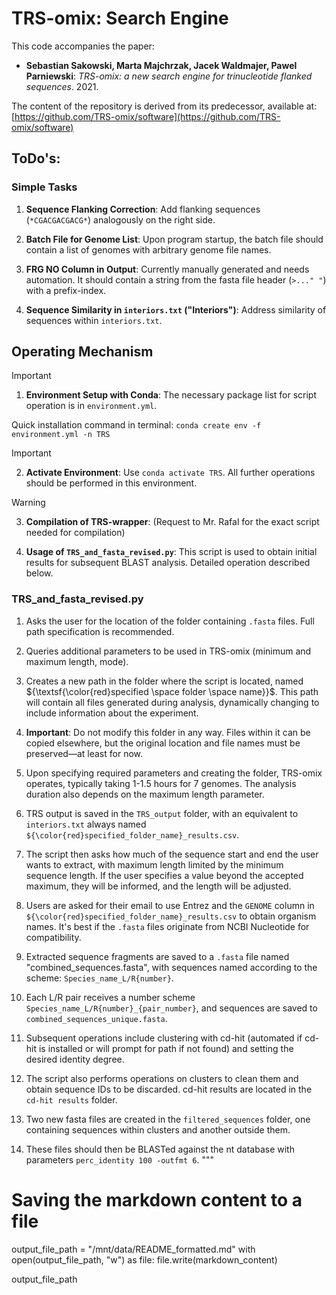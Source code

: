 # TRS-omix: Search Engine

This code accompanies the paper:

- **Sebastian Sakowski, Marta Majchrzak, Jacek Waldmajer, Pawel Parniewski**: *TRS-omix: a new search engine for trinucleotide flanked sequences*. 2021.

The content of the repository is derived from its predecessor, available at:
[https://github.com/TRS-omix/software](https://github.com/TRS-omix/software)

## ToDo's:

### Simple Tasks

1. **Sequence Flanking Correction**: Add flanking sequences (`*CGACGACGACG*`) analogously on the right side.

2. **Batch File for Genome List**: Upon program startup, the batch file should contain a list of genomes with arbitrary genome file names.

3. **FRG NO Column in Output**: Currently manually generated and needs automation. It should contain a string from the fasta file header (`>..." "`) with a prefix-index.

4. **Sequence Similarity in `interiors.txt` ("Interiors")**: Address similarity of sequences within `interiors.txt`.

## Operating Mechanism
> [!IMPORTANT]
> 1. **Environment Setup with Conda**: The necessary package list for script operation is in `environment.yml`.
   
   Quick installation command in terminal: `conda create env -f environment.yml -n TRS`

> [!IMPORTANT]
> 2. **Activate Environment**: Use `conda activate TRS`. All further operations should be performed in this environment.

> [!WARNING]
> 3. **Compilation of TRS-wrapper**: (Request to Mr. Rafal for the exact script needed for compilation)

4. **Usage of `TRS_and_fasta_revised.py`**: This script is used to obtain initial results for subsequent BLAST analysis. Detailed operation described below.

### TRS_and_fasta_revised.py

1. Asks the user for the location of the folder containing `.fasta` files. Full path specification is recommended.

2. Queries additional parameters to be used in TRS-omix (minimum and maximum length, mode).

3. Creates a new path in the folder where the script is located, named ${\textsf{\color{red}specified \space folder \space name}}$. This path will contain all files generated during analysis, dynamically changing to include information about the experiment.

4. **Important**: Do not modify this folder in any way. Files within it can be copied elsewhere, but the original location and file names must be preserved—at least for now.

5. Upon specifying required parameters and creating the folder, TRS-omix operates, typically taking 1-1.5 hours for 7 genomes. The analysis duration also depends on the maximum length parameter.

6. TRS output is saved in the `TRS_output` folder, with an equivalent to `interiors.txt` always named `${\color{red}specified_folder_name}_results.csv`.

7. The script then asks how much of the sequence start and end the user wants to extract, with maximum length limited by the minimum sequence length. If the user specifies a value beyond the accepted maximum, they will be informed, and the length will be adjusted.

8. Users are asked for their email to use Entrez and the `GENOME` column in `${\color{red}specified_folder_name}_results.csv` to obtain organism names. It's best if the `.fasta` files originate from NCBI Nucleotide for compatibility.

9. Extracted sequence fragments are saved to a `.fasta` file named "combined_sequences.fasta", with sequences named according to the scheme: `Species_name_L/R{number}`.

10. Each L/R pair receives a number scheme `Species_name_L/R{number}_{pair_number}`, and sequences are saved to `combined_sequences_unique.fasta`.

11. Subsequent operations include clustering with cd-hit (automated if cd-hit is installed or will prompt for path if not found) and setting the desired identity degree.

12. The script also performs operations on clusters to clean them and obtain sequence IDs to be discarded. cd-hit results are located in the `cd-hit results` folder.

13. Two new fasta files are created in the `filtered_sequences` folder, one containing sequences within clusters and another outside them.

14. These files should then be BLASTed against the nt database with parameters `perc_identity 100 -outfmt 6`.
"""

# Saving the markdown content to a file
output_file_path = "/mnt/data/README_formatted.md"
with open(output_file_path, "w") as file:
    file.write(markdown_content)

output_file_path
